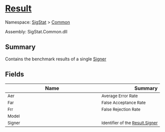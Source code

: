 # [Result](./Result.md)

Namespace: [SigStat]() > [Common](./README.md)

Assembly: SigStat.Common.dll

## Summary
Contains the benchmark results of a single [Signer](https://github.com/hargitomi97/sigstat/blob/master/docs/md/SigStat/Common/Signer.md)

## Fields

| Name | Summary | 
| --- | --- | 
| <sub>Aer</sub><div style="width: 290px"> | <sub>Average Error Rate</sub><div style="width: 290px"> | <br>
| <sub>Far</sub><div style="width: 290px"> | <sub>False Acceptance Rate</sub><div style="width: 290px"> | <br>
| <sub>Frr</sub><div style="width: 290px"> | <sub>False Rejection Rate</sub><div style="width: 290px"> | <br>
| <sub>Model</sub><div style="width: 290px"> | <sub></sub><div style="width: 290px"> | <br>
| <sub>Signer</sub><div style="width: 290px"> | <sub>Identifier of the [Result.Signer](https://github.com/hargitomi97/sigstat/blob/master/docs/md/SigStat/Common/Result.md)</sub><div style="width: 290px"> | <br>


